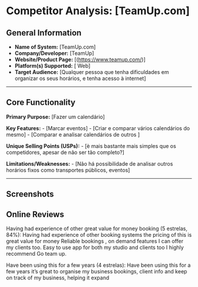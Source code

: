 # Competitor Analysis: [TeamUp.com] 
## General Information 
- **Name of System:** [TeamUp.com] 
- **Company/Developer:** [TeamUp] 
- **Website/Product Page:** [(https://www.teamup.com/)] 
- **Platform(s) Supported:** [ Web] 
- **Target Audience:** [Qualquer pessoa que tenha dificuldades em organizar os seus horários, e tenha acesso à internet] 

--- 
## Core Functionality 

**Primary Purpose:** [Fazer um calendário] 

**Key Features:** - [Marcar eventos] - [Criar e comparar vários calendários do mesmo] - [Comparar e analisar calendários de outros ] 

**Unique Selling Points (USPs):** - [è mais bastante mais simples que os competidores, apesar de não ser tão completo?] 

**Limitations/Weaknesses:** - [Não há possibilidade de analisar outros horários fixos como transportes públicos, eventos] 

---

## Screenshots


## Online Reviews

Having had experience of other great value for money booking (5 estrelas, 84%): 
    Having had experience of other booking systems the pricing of this is great value for money
    Reliable bookings , on demand features I can offer my clients too. Easy to use app for both my studio and clients too
    I highly recommend Go team up.

Have been using this for a few years (4 estrelas):
    Have been using this for a few years it’s great to organise my business bookings, client info and keep on track of my business, helping it expand